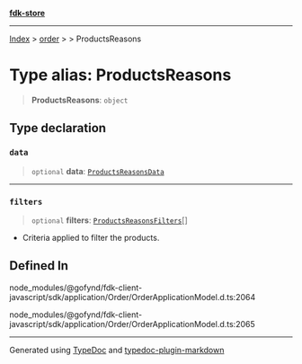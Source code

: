 [**fdk-store**](../../../README.md)
***

[Index](../../../API.md) > [order](../../README.md) > [<internal>](../README.md) > ProductsReasons

# Type alias: ProductsReasons

> **ProductsReasons**: `object`

## Type declaration

### `data`

> `optional` **data**: [`ProductsReasonsData`](type-alias.ProductsReasonsData.md)

***

### `filters`

> `optional` **filters**: [`ProductsReasonsFilters`](type-alias.ProductsReasonsFilters.md)[]

- Criteria applied to filter
the products.

## Defined In

node\_modules/@gofynd/fdk-client-javascript/sdk/application/Order/OrderApplicationModel.d.ts:2064

node\_modules/@gofynd/fdk-client-javascript/sdk/application/Order/OrderApplicationModel.d.ts:2065

***
Generated using [TypeDoc](https://typedoc.org/) and [typedoc-plugin-markdown](https://www.npmjs.com/package/typedoc-plugin-markdown)
